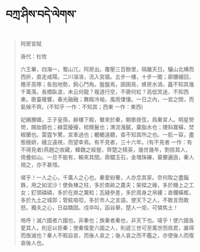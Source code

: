 # བཀྲ་ཤིས་བདེ་ལེགས་
> 阿房宮賦
> 
> 唐代：杜牧 
> 
> 六王畢，四海一，蜀山兀，阿房出。覆壓三百餘里，隔離天日。驪山北構而西折，直走咸陽。二川溶溶，流入宮牆。五步一樓，十步一閣；廊腰縵回，檐牙高啄；各抱地勢，鉤心鬥角。盤盤焉，囷囷焉，蜂房水渦，矗不知其幾千萬落。長橋臥波，未云何龍？複道行空，不霽何虹？高低冥迷，不知西東。歌臺暖響，春光融融；舞殿冷袖，風雨悽悽。一日之內，一宮之間，而氣候不齊。(不知乎 一作：不知其；西東 一作：東西)
> 
> 妃嬪媵嬙，王子皇孫，辭樓下殿，輦來於秦，朝歌夜弦，爲秦宮人。明星熒熒，開妝鏡也；綠雲擾擾，梳曉鬟也；渭流漲膩，棄脂水也；煙斜霧橫，焚椒蘭也。雷霆乍驚，宮車過也；轆轆遠聽，杳不知其所之也。一肌一容，盡態極妍，縵立遠視，而望幸焉。有不見者，三十六年。(有不見者 一作：有不得見者)燕趙之收藏，韓魏之經營，齊楚之精英，幾世幾年，剽掠其人，倚疊如山。一旦不能有，輸來其間。鼎鐺玉石，金塊珠礫，棄擲邐迤，秦人視之，亦不甚惜。
> 
> 嗟乎！一人之心，千萬人之心也。秦愛紛奢，人亦念其家。奈何取之盡錙銖，用之如泥沙！使負棟之柱，多於南畝之農夫；架樑之椽，多於機上之工女；釘頭磷磷，多於在庾之粟粒；瓦縫參差，多於周身之帛縷；直欄橫檻，多於九土之城郭；管絃嘔啞，多於市人之言語。使天下之人，不敢言而敢怒。獨夫之心，日益驕固。戍卒叫，函谷舉，楚人一炬，可憐焦土！
> 
> 嗚呼！滅六國者六國也，非秦也；族秦者秦也，非天下也。嗟乎！使六國各愛其人，則足以拒秦；使秦復愛六國之人，則遞三世可至萬世而爲君，誰得而族滅也？秦人不暇自哀，而後人哀之；後人哀之而不鑑之，亦使後人而復哀後人也。
>